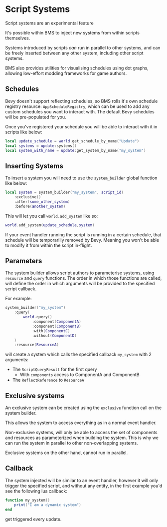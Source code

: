 # Script Systems

<div class="warning">
Script systems are an experimental feature
</div>

It's possible within BMS to inject new systems from within scripts themselves.

Systems introduced by scripts *can* run in parallel to other systems, and can be freely inserted between any other system, including other script systems.

BMS also provides utilities for visualising schedules using dot graphs, allowing low-effort modding frameworks for game authors.


## Schedules

Bevy doesn't support reflecting schedules, so BMS rolls it's own schedule registry resource: `AppScheduleRegistry`, which can be used to add any custom schedules you want to interact with. The default Bevy schedules will be pre-populated for you.

Once you've registered your schedule you will be able to interact with it in scripts like below:

```lua
local update_schedule = world.get_schedule_by_name("Update")
local systems = update:systems()
local system_with_name = update:get_system_by_name("my_system")
```

## Inserting Systems

To insert a system you will need to use the `system_builder` global function like below:

```lua
local system = system_builder("my_system", script_id)
    :exclusive()
    :after(some_other_system)
    :before(another_system)
```

This will let you call `world.add_system` like so:

```lua
world.add_system(update_schedule,system)
```

<div class="warning">

If your event handler running the script is running in a certain schedule, that schedule will be temporarilly removed by Bevy. Meaning you won't be able to modify it from within the script in-flight.

</div>

## Parameters

The system builder allows script authors to parameterise systems, using `resource` and `query` functions.
The order in which those functions are called, will define the order in which arguments will be provided to the specified script callback.

For example:
```lua
system_builder("my_system")
    :query(
        world.query()
            :component(ComponentA)
            :component(ComponentB)
            :with(ComponentC)
            :without(ComponentD)
    )
    :resource(ResourceA)
```

will create a system which calls the specified callback `my_system` with 2 arguments:
- The `ScriptQueryResult` for the first query
    - With `components` access to ComponentA and ComponentB
- The `ReflectReference` to `ResourceA`

## Exclusive systems

An exclusive system can be created using the `exclusive` function call on the system builder.

This allows the system to access everything as in a normal event handler.

Non-exclusive systems, will only be able to access the set of components and resources as parameterized when building the system. This is why we can run the system in parallel to other non-overlapping systems.

Exclusive systems on the other hand, cannot run in parallel.


## Callback

The system injected will be similar to an event handler, however it will only trigger the specified script, and without any entity, in the first example you'd see the following lua callback:

```lua
function my_system()
    print("I am a dynamic system")
end
```

get triggered every update.
